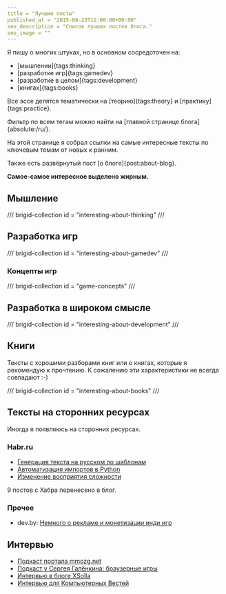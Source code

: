 ```yaml
---
title = "Лучшие посты"
published_at = "2015-08-23T12:00:00+00:00"
seo_description = "Список лучших постов блога."
seo_image = ""
---
```


Я пишу о многих штуках, но в основном сосредоточен на:

- [мышлении]{tags:thinking}
- [разработке игр]{tags:gamedev}
- [разработке в целом]{tags:development}
- [книгах]{tags:books}

Все эссе делятся тематически на [теорию]{tags:theory} и [практику]{tags:practice}.

Фильтр по всем тегам можно найти на [главной странице блога]{absolute:/ru/}.

На этой странице я собрал ссылки на самые интересные тексты по ключевым темам от новых к ранним.

Также есть развёрнутый пост [о блоге]{post:about-blog}.

**Самое-самое интересное выделено жирным.**

## Мышление

/// brigid-collection
id = "interesting-about-thinking"
///

## Разработка игр

/// brigid-collection
id = "interesting-about-gamedev"
///

### Концепты игр

/// brigid-collection
id = "game-concepts"
///

## Разработка в широком смысле

/// brigid-collection
id = "interesting-about-development"
///

## Книги

Тексты с хорошими разборами книг или о книгах, которые я рекомендую к прочтению. К сожалению эти характеристики не всегда совпадают :-)

/// brigid-collection
id = "interesting-about-books"
///

## Тексты на сторонних ресурсах

Иногда я появляюсь на сторонних ресурсах.

### Habr.ru

- [Генерация текста на русском по шаблонам](https://habr.com/ru/post/471278/)
- [Автоматизация импортов в Python](https://habr.com/ru/post/459930/)
- [Изменение восприятия сложности](https://habrahabr.ru/post/328160/)

9 постов с Хабра перенесено в блог.

### Прочее

- dev.by: [Немного о рекламе и монетизации инди игр](https://dev.by/news/nemnogo-o-reklame-i-monetizatsii-indi-igr)

## Интервью

- [Подкаст портала mmozg.net](https://www.youtube.com/watch?v=vBYNsLh3jf0)
- [Подкаст у Сергея Галёнкина: браузерные игры](http://galyonkin.com/2015/03/26/105-brauzernyie-igryi/)
- [Интервью в блоге XSolla](http://blog.xsolla.ru/2015/01/26/the-tale-interview/)
- [Интервью для Компьютерных Вестей](http://www.kv.by/content/331643-aleksei-eletskii-vysot-wargaming-vpolne-mozhet-dostich-lyubaya-belorusskaya-it-kompan)
